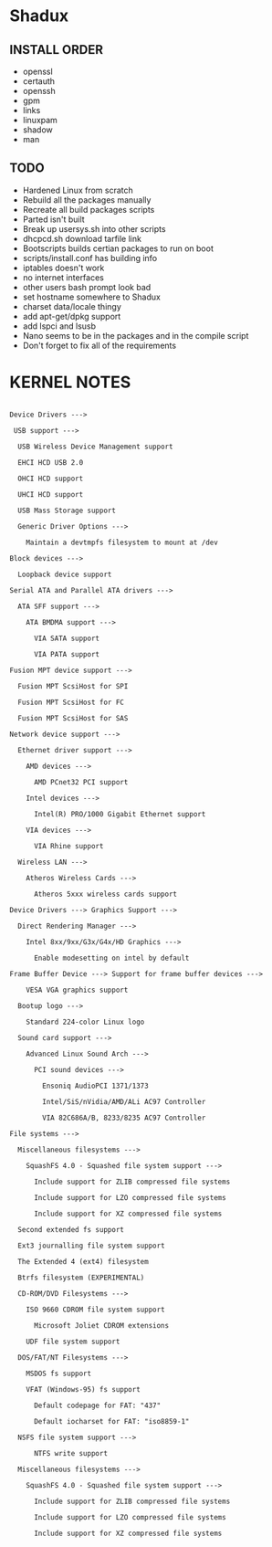 # Shadux

INSTALL ORDER
--------------
* openssl
* certauth
* openssh
* gpm
* links
* linuxpam
* shadow
* man


TODO 
---------
* Hardened Linux from scratch
* Rebuild all the packages manually
* Recreate all build packages scripts
* Parted isn't built
* Break up usersys.sh into other scripts
* dhcpcd.sh download tarfile link
* Bootscripts builds certian packages to run on boot
* scripts/install.conf has building info
* iptables doesn't work
* no internet interfaces
* other users bash prompt look bad
* set hostname somewhere to Shadux
* charset data/locale thingy
* add apt-get/dpkg support
* add lspci and lsusb
* Nano seems to be in the packages and in the compile script
* Don't forget to fix all of the requirements

KERNEL NOTES
==================================
~~~~

Device Drivers --->

 USB support --->

  USB Wireless Device Management support

  EHCI HCD USB 2.0

  OHCI HCD support

  UHCI HCD support

  USB Mass Storage support

  Generic Driver Options --->

    Maintain a devtmpfs filesystem to mount at /dev

Block devices --->

  Loopback device support

Serial ATA and Parallel ATA drivers --->

  ATA SFF support --->

    ATA BMDMA support --->

      VIA SATA support

      VIA PATA support

Fusion MPT device support --->

  Fusion MPT ScsiHost for SPI

  Fusion MPT ScsiHost for FC

  Fusion MPT ScsiHost for SAS

Network device support --->

  Ethernet driver support --->

    AMD devices --->

      AMD PCnet32 PCI support

    Intel devices --->

      Intel(R) PRO/1000 Gigabit Ethernet support

    VIA devices --->

      VIA Rhine support

  Wireless LAN --->

    Atheros Wireless Cards --->

      Atheros 5xxx wireless cards support

Device Drivers ---> Graphics Support --->

  Direct Rendering Manager --->

    Intel 8xx/9xx/G3x/G4x/HD Graphics --->

      Enable modesetting on intel by default

Frame Buffer Device ---> Support for frame buffer devices --->

    VESA VGA graphics support

  Bootup logo --->

    Standard 224-color Linux logo

  Sound card support --->

    Advanced Linux Sound Arch --->

      PCI sound devices --->

        Ensoniq AudioPCI 1371/1373

        Intel/SiS/nVidia/AMD/ALi AC97 Controller

        VIA 82C686A/B, 8233/8235 AC97 Controller

File systems --->

  Miscellaneous filesystems --->

    SquashFS 4.0 - Squashed file system support --->

      Include support for ZLIB compressed file systems

      Include support for LZO compressed file systems

      Include support for XZ compressed file systems

  Second extended fs support

  Ext3 journalling file system support

  The Extended 4 (ext4) filesystem

  Btrfs filesystem (EXPERIMENTAL)

  CD-ROM/DVD Filesystems --->

    ISO 9660 CDROM file system support

      Microsoft Joliet CDROM extensions

    UDF file system support

  DOS/FAT/NT Filesystems --->

    MSDOS fs support

    VFAT (Windows-95) fs support

      Default codepage for FAT: "437"

      Default iocharset for FAT: "iso8859-1"

  NSFS file system support --->

      NTFS write support

  Miscellaneous filesystems --->

    SquashFS 4.0 - Squashed file system support --->

      Include support for ZLIB compressed file systems

      Include support for LZO compressed file systems

      Include support for XZ compressed file systems
 ~~~~
